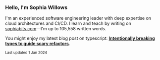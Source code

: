 ### Hello, I'm Sophia Willows

I'm an experienced software engineering leader with deep expertise on cloud architectures and CI/CD. I learn and teach by writing on [sophiabits.com](https://sophiabits.com/blog)—I'm up to 105,558 written words.

You might enjoy my latest blog post on typescript: **[Intentionally breaking types to guide scary refactors](https://sophiabits.com/blog/intentionally-breaking-your-program)**.

<sub>Last updated 1 Jan 2024</sub>
